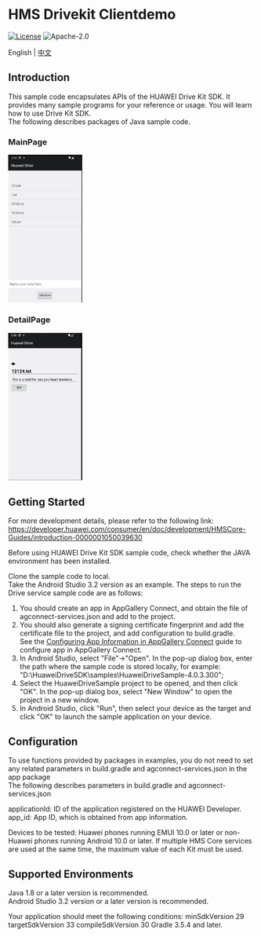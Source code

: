 # HMS Drivekit Clientdemo

[![License](https://img.shields.io/badge/Docs-hmsguides-brightgreen)](https://developer.huawei.com/consumer/cn/doc/development/HMS-Guides/drivekit-introduction)  ![Apache-2.0](https://img.shields.io/badge/license-Apache-blue)

English | [中文](https://github.com/HMS-Core/hms-drive-clientdemo/blob/master/README_ZH.md)


## Introduction   
 This sample code encapsulates APIs of the HUAWEI Drive Kit SDK. It provides many sample programs for your reference or usage. You will learn how to use Drive Kit SDK.   
 The following describes packages of Java sample code.   

### MainPage

 <img src="./images/NotesFragment.png" width = 30% height = 30%>



### DetailPage

 <img src = "./images/NotesDetailFragment.png" width = 30% height = 30%>

## Getting Started    

 For more development details, please refer to the following link:   
 https://developer.huawei.com/consumer/en/doc/development/HMSCore-Guides/introduction-0000001050039630   

 Before using HUAWEI Drive Kit SDK sample code, check whether the JAVA environment has been installed.    

 Clone the sample code to local.    
 Take the Android Studio 3.2 version as an example. The steps to run the Drive service sample code are as follows:    
 1. You should create an app in AppGallery Connect, and obtain the file of agconnect-services.json and add to the project.   
 2. You should also generate a signing certificate fingerprint and add the certificate file to the project, and add configuration to build.gradle.   
 See the [Configuring App Information in AppGallery Connect](https://developer.huawei.com/consumer/en/doc/development/HMS-Guides/drivekit-devpreparations) guide to configure app in AppGallery Connect.   
 3. In Android Studio, select "File"->"Open". In the pop-up dialog box, enter the path where the sample code is stored locally, for example: "D:\HuaweiDriveSDK\samples\HuaweiDriveSample-4.0.3.300";
 4. Select the HuaweiDriveSample project to be opened, and then click "OK". In the pop-up dialog box, select "New Window" to open the project in a new window.  
 5. In Android Studio, click "Run", then select your device as the target and click "OK" to launch the sample application on your device.  

## Configuration
 To use functions provided by packages in examples, you do not need to set any related parameters in build.gradle and agconnect-services.json in the app package   
 The following describes parameters in build.gradle and agconnect-services.json   

 applicationId: ID of the application registered on the HUAWEI Developer.   
 app_id: App ID, which is obtained from app information.

 Devices to be tested: Huawei phones running EMUI 10.0 or later or non-Huawei phones running Android 10.0 or later.
 If multiple HMS Core services are used at the same time, the maximum value of each Kit must be used.

## Supported Environments   
 Java 1.8 or a later version is recommended.  
 Android Studio 3.2 version or a later version is recommended.   

 Your application should meet the following conditions:
 minSdkVersion 29 
 targetSdkVersion 33 
 compileSdkVersion 30 
 Gradle 3.5.4 and later.



